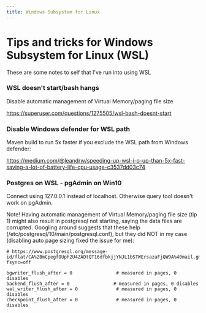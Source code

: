 ```yaml
---
title: Windows Subsystem for Linux
---
```

# Tips and tricks for Windows Subsystem for Linux (WSL)

These are some notes to self that I've run into using WSL

### WSL doesn't start/bash hangs

Disable automatic management of Virtual Memory/paging file size

https://superuser.com/questions/1275505/wsl-bash-doesnt-start

### Disable Windows defender for WSL path

Maven build to run 5x faster if you exclude the WSL path from Windows defender: 

https://medium.com/@leandrw/speeding-up-wsl-i-o-up-than-5x-fast-saving-a-lot-of-battery-life-cpu-usage-c3537dd03c74

### Postgres on WSL - pgAdmin on Win10

Connect using 127.0.0.1 instead of localhost. Otherwise query tool doesn't work on pgAdmin.

Note! Having automatic management of Virtual Memory/paging file size (tip 1) might also result in postgresql not starting, saying the data files are corrupted. Googling around suggests that these help (/etc/postgresql/10/main/postgresql.conf), but they did NOT in my case (disabling auto page sizing fixed the issue for me): 

    # https://www.postgresql.org/message-id/flat/CA%2BmCpegfOUph2U4ZADtQT16dfbkjjYNJL1bSTWErsazaFjQW9A%40mail.gmail.com
    fsync=off

    bgwriter_flush_after = 0                # measured in pages, 0 disables
    backend_flush_after = 0                # measured in pages, 0 disables
    wal_writer_flush_after = 0              # measured in pages, 0 disables
    checkpoint_flush_after = 0              # measured in pages, 0 disables
